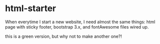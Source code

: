 # html-starter
When everytime I start a new website, I need almost the same things: html page with sticky footer, bootstrap 3.x, and fontAwesome files wired up.


 this is a green version, but why not to make another one?!

